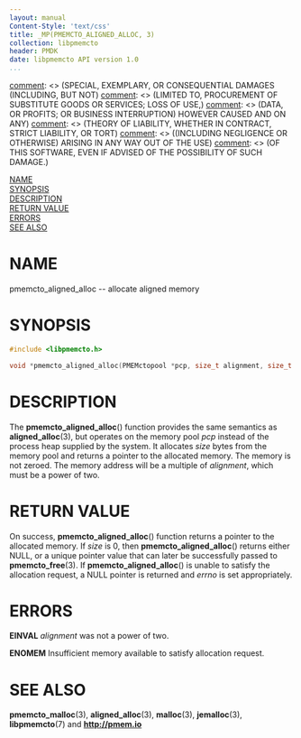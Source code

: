 ```yaml
---
layout: manual
Content-Style: 'text/css'
title: _MP(PMEMCTO_ALIGNED_ALLOC, 3)
collection: libpmemcto
header: PMDK
date: libpmemcto API version 1.0
...
```


[comment]: <> (Copyright 2017, Intel Corporation)

[comment]: <> (Redistribution and use in source and binary forms, with or without)
[comment]: <> (modification, are permitted provided that the following conditions)
[comment]: <> (are met:)
[comment]: <> (    * Redistributions of source code must retain the above copyright)
[comment]: <> (      notice, this list of conditions and the following disclaimer.)
[comment]: <> (    * Redistributions in binary form must reproduce the above copyright)
[comment]: <> (      notice, this list of conditions and the following disclaimer in)
[comment]: <> (      the documentation and/or other materials provided with the)
[comment]: <> (      distribution.)
[comment]: <> (    * Neither the name of the copyright holder nor the names of its)
[comment]: <> (      contributors may be used to endorse or promote products derived)
[comment]: <> (      from this software without specific prior written permission.)

[comment]: <> (THIS SOFTWARE IS PROVIDED BY THE COPYRIGHT HOLDERS AND CONTRIBUTORS)
[comment]: <> ("AS IS" AND ANY EXPRESS OR IMPLIED WARRANTIES, INCLUDING, BUT NOT)
[comment]: <> (LIMITED TO, THE IMPLIED WARRANTIES OF MERCHANTABILITY AND FITNESS FOR)
[comment]: <> (A PARTICULAR PURPOSE ARE DISCLAIMED. IN NO EVENT SHALL THE COPYRIGHT)
[comment]: <> (OWNER OR CONTRIBUTORS BE LIABLE FOR ANY DIRECT, INDIRECT, INCIDENTAL,)
[comment]: <> (SPECIAL, EXEMPLARY, OR CONSEQUENTIAL DAMAGES (INCLUDING, BUT NOT)
[comment]: <> (LIMITED TO, PROCUREMENT OF SUBSTITUTE GOODS OR SERVICES; LOSS OF USE,)
[comment]: <> (DATA, OR PROFITS; OR BUSINESS INTERRUPTION) HOWEVER CAUSED AND ON ANY)
[comment]: <> (THEORY OF LIABILITY, WHETHER IN CONTRACT, STRICT LIABILITY, OR TORT)
[comment]: <> ((INCLUDING NEGLIGENCE OR OTHERWISE) ARISING IN ANY WAY OUT OF THE USE)
[comment]: <> (OF THIS SOFTWARE, EVEN IF ADVISED OF THE POSSIBILITY OF SUCH DAMAGE.)

[comment]: <> (pmemcto_aligned_alloc.3 -- man page for libpmemcto)

[NAME](#name)<br />
[SYNOPSIS](#synopsis)<br />
[DESCRIPTION](#description)<br />
[RETURN VALUE](#return-value)<br />
[ERRORS](#errors)<br />
[SEE ALSO](#see-also)<br />


# NAME #

pmemcto_aligned_alloc -- allocate aligned memory


# SYNOPSIS #

```c
#include <libpmemcto.h>

void *pmemcto_aligned_alloc(PMEMctopool *pcp, size_t alignment, size_t size);
```


# DESCRIPTION #

The **pmemcto_aligned_alloc**() function provides the same semantics
as **aligned_alloc**(3), but operates on the memory pool *pcp* instead
of the process heap supplied by the system.  It allocates *size* bytes from
the memory pool and returns a pointer to the allocated memory.
The memory is not zeroed.
The memory address will be a multiple of *alignment*, which must be a power
of two.


# RETURN VALUE #

On success, **pmemcto_aligned_alloc**() function returns a pointer to the
allocated memory.
If *size* is 0, then **pmemcto_aligned_alloc**() returns either NULL,
or a unique pointer value that can later be successfully passed
to **pmemcto_free**(3).  If **pmemcto_aligned_alloc**() is unable to satisfy
the allocation request, a NULL pointer is returned and *errno* is set
appropriately.


# ERRORS #

**EINVAL** *alignment* was not a power of two.

**ENOMEM** Insufficient memory available to satisfy allocation request.


# SEE ALSO #

**pmemcto_malloc**(3), **aligned_alloc**(3), **malloc**(3),
**jemalloc**(3), **libpmemcto**(7) and **<http://pmem.io>**
